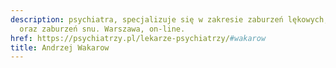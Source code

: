 ```yaml
---
description: psychiatra, specjalizuje się w zakresie zaburzeń lękowych, depresyjnych
  oraz zaburzeń snu. Warszawa, on-line.
href: https://psychiatrzy.pl/lekarze-psychiatrzy/#wakarow
title: Andrzej Wakarow
---
```

